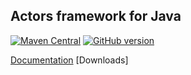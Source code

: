 ## Actors framework for Java
[![Maven Central](https://maven-badges.herokuapp.com/maven-central/me.yarhoslav/YMActors/badge.svg)](https://maven-badges.herokuapp.com/maven-central/me.yarhoslav/YMActors)
[![GitHub version](https://badge.fury.io/gh/yarhoslavme%2FYMActors.svg)](https://badge.fury.io/gh/yarhoslavme%2FYMActors)

[Documentation](./README.md)
[Downloads]
